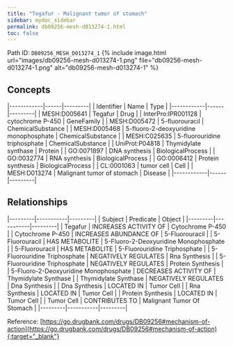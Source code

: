 ```yaml
---
title: "Tegafur - Malignant tumor of stomach"
sidebar: mydoc_sidebar
permalink: db09256-mesh-d013274-1.html
toc: false 
---
```



Path ID: `DB09256_MESH_D013274_1`
{% include image.html url="images/db09256-mesh-d013274-1.png" file="db09256-mesh-d013274-1.png" alt="db09256-mesh-d013274-1" %}

## Concepts

|------------|------|---------|
| Identifier | Name | Type    |
|------------|------|---------|
| MESH:D005641 | Tegafur | Drug |
| InterPro:IPR001128 | cytochrome P-450 | GeneFamily |
| MESH:D005472 | 5-fluorouracil | ChemicalSubstance |
| MESH:D005468 | 5-fluoro-2-deoxyuridine monophosphate | ChemicalSubstance |
| MESH:C025635 | 5-fluorouridine triphosphate | ChemicalSubstance |
| UniProt:P04818 | Thymidylate synthase | Protein |
| GO:0071897 | DNA synthesis | BiologicalProcess |
| GO:0032774 | RNA synthesis | BiologicalProcess |
| GO:0006412 | Protein synthesis | BiologicalProcess |
| CL:0001063 | tumor cell | Cell |
| MESH:D013274 | Malignant tumor of stomach | Disease |
|------------|------|---------|

## Relationships

|---------|-----------|---------|
| Subject | Predicate | Object  |
|---------|-----------|---------|
| Tegafur | INCREASES ACTIVITY OF | Cytochrome P-450 |
| Cytochrome P-450 | INCREASES ABUNDANCE OF | 5-Fluorouracil |
| 5-Fluorouracil | HAS METABOLITE | 5-Fluoro-2-Deoxyuridine Monophosphate |
| 5-Fluorouracil | HAS METABOLITE | 5-Fluorouridine Triphosphate |
| 5-Fluorouridine Triphosphate | NEGATIVELY REGULATES | Rna Synthesis |
| 5-Fluorouridine Triphosphate | NEGATIVELY REGULATES | Protein Synthesis |
| 5-Fluoro-2-Deoxyuridine Monophosphate | DECREASES ACTIVITY OF | Thymidylate Synthase |
| Thymidylate Synthase | NEGATIVELY REGULATES | Dna Synthesis |
| Dna Synthesis | LOCATED IN | Tumor Cell |
| Rna Synthesis | LOCATED IN | Tumor Cell |
| Protein Synthesis | LOCATED IN | Tumor Cell |
| Tumor Cell | CONTRIBUTES TO | Malignant Tumor Of Stomach |
|---------|-----------|---------|

Reference: [https://go.drugbank.com/drugs/DB09256#mechanism-of-action](https://go.drugbank.com/drugs/DB09256#mechanism-of-action){:target="_blank"}